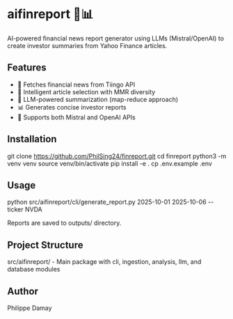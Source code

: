 # aifinreport 🤖📊

AI-powered financial news report generator using LLMs (Mistral/OpenAI) to create investor summaries from Yahoo Finance articles.

## Features

- 📰 Fetches financial news from Tiingo API
- 🎯 Intelligent article selection with MMR diversity
- 🤖 LLM-powered summarization (map-reduce approach)
- 📊 Generates concise investor reports
- 🔄 Supports both Mistral and OpenAI APIs

## Installation

git clone https://github.com/PhilSing24/finreport.git
cd finreport
python3 -m venv venv
source venv/bin/activate
pip install -e .
cp .env.example .env

## Usage

python src/aifinreport/cli/generate_report.py 2025-10-01 2025-10-06 --ticker NVDA

Reports are saved to outputs/ directory.

## Project Structure

src/aifinreport/ - Main package with cli, ingestion, analysis, llm, and database modules

## Author

Philippe Damay
